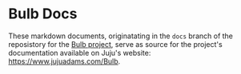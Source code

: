# Bulb Docs

These markdown documents, originatating in the `docs` branch of the reposistory for the [Bulb project](https://github.com/JujuAdams/Bulb/), serve as source for the project's documentation available on Juju's website: https://www.jujuadams.com/Bulb.
